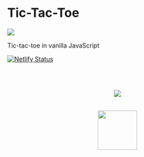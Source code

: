# Tic-Tac-Toe

<img src="https://github.com/michaelkolesidis/tic-tac-toe/blob/main/tic-tac-toe-screenshot.png">

Tic-tac-toe in vanilla JavaScript

[![Netlify Status](https://api.netlify.com/api/v1/badges/b0376d02-8121-4fc9-a93e-d8e6ecb5b9c8/deploy-status)](https://app.netlify.com/sites/tic-tac-toe-michael/deploys)


[//]: # (Free Software)
<div align="center">
  <br>
  <br>

  <a href="https://github.com/michaelkolesidis/made-with-linux" target="_blank"><img src="https://upload.wikimedia.org/wikipedia/commons/thumb/f/f9/Made_with_Linux.png/240px-Made_with_Linux.png"></a>
</div>
<br>                                                      
<div align="center">
  <a href="https://endsoftwarepatents.org/innovating-without-patents"><img style="height: 90px;" src="https://static.fsf.org/nosvn/esp/logos/innovating-without-patents.svg"></a>
</div>
